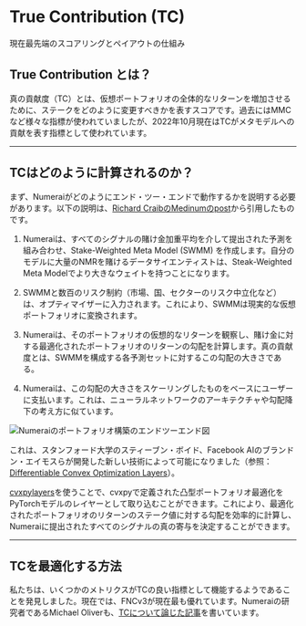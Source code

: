 # True Contribution (TC)

現在最先端のスコアリングとペイアウトの仕組み

## True Contribution とは？

真の貢献度（TC）とは、仮想ポートフォリオの全体的なリターンを増加させるために、ステークをどのように変更すべきかを表すスコアです。過去にはMMCなど様々な指標が使われていましたが、2022年10月現在はTCがメタモデルへの貢献を表す指標として使われています。

---

## TCはどのように計算されるのか？

まず、Numeraiがどのようにエンド・ツー・エンドで動作するかを説明する必要があります。以下の説明は、[Richard CraibのMedinumのpost](https://medium.com/numerai/alien-stock-market-intelligence-numerais-true-contribution-6bc7652bd6ac)から引用したものです。

1. Numeraiは、すべてのシグナルの賭け金加重平均を介して提出された予測を組み合わせ、Stake-Weighted Meta Model (SWMM) を作成します。自分のモデルに大量のNMRを賭けるデータサイエンティストは、Steak-Weighted Meta Modelでより大きなウェイトを持つことになります。

2. SWMMと数百のリスク制約（市場、国、セクターのリスク中立化など）は、オプティマイザーに入力されます。これにより、SWMMは現実的な仮想ポートフォリオに変換されます。

3. Numeraiは、そのポートフォリオの仮想的なリターンを観察し、賭け金に対する最適化されたポートフォリオのリターンの勾配を計算します。真の貢献度とは、SWMMを構成する各予測セットに対するこの勾配の大きさである。

4. Numeraiは、この勾配の大きさをスケーリングしたものをベースにユーザーに支払います。これは、ニューラルネットワークのアーキテクチャや勾配降下の考え方に似ています。

![Numeraiのポートフォリオ構築のエンドツーエンド図](https://1574901745-files.gitbook.io/~/files/v0/b/gitbook-x-prod.appspot.com/o/spaces%2F-LmGruQ_-ZYj9XMQUd5x%2Fuploads%2FfTBIoG4lUsAEHJv3OoN7%2Ftc-e2e-signal-eval.png?alt=media&token=255301d3-84aa-4f59-80bd-06c1dd87bb61 "Numeraiのポートフォリオ構築のエンドツーエンド図")

これは、スタンフォード大学のスティーブン・ボイド、Facebook AIのブランドン・エイモスらが開発した新しい技術によって可能になりました（参照：[Differentiable Convex Optimization Layers](https://web.stanford.edu/~boyd/papers/pdf/diff_cvxpy.pdf)）。

[cvxpylayers](https://github.com/cvxgrp/cvxpylayers)を使うことで、cvxpyで定義された凸型ポートフォリオ最適化をPyTorchモデルのレイヤーとして取り込むことができます。これにより、最適化されたポートフォリオのリターンのステーク値に対する勾配を効率的に計算し、Numeraiに提出されたすべてのシグナルの真の寄与を決定することができます。

---

## TCを最適化する方法

私たちは、いくつかのメトリクスがTCの良い指標として機能するようであることを発見しました。現在では、FNCv3が現在最も優れています。Numeraiの研究者であるMichael Oliverも、[TCについて論じた記事](https://forum.numer.ai/t/true-contribution-details/5128)を書いています。

